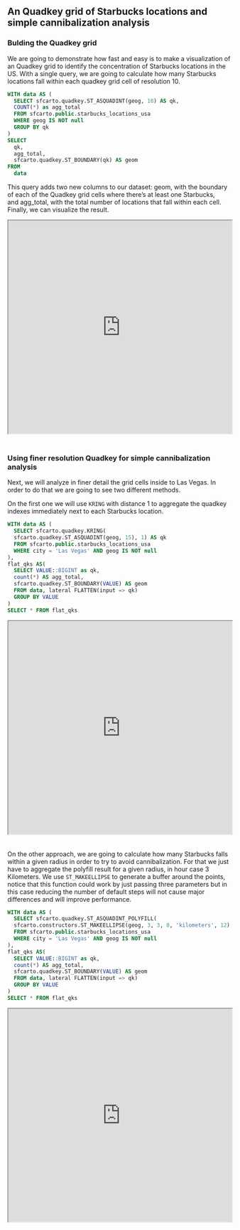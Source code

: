 ## An Quadkey grid of Starbucks locations and simple cannibalization analysis

### Bulding the Quadkey grid

We are going to demonstrate how fast and easy is to make a visualization of an Quadkey grid to identify the concentration of Starbucks locations in the US.
With a single query, we are going to calculate how many Starbucks locations fall within each quadkey grid cell of resolution 10.

```sql
WITH data AS (
  SELECT sfcarto.quadkey.ST_ASQUADINT(geog, 10) AS qk,
  COUNT(*) as agg_total
  FROM sfcarto.public.starbucks_locations_usa
  WHERE geog IS NOT null
  GROUP BY qk
)
SELECT
  qk, 
  agg_total,
  sfcarto.quadkey.ST_BOUNDARY(qk) AS geom
FROM
  data
```

This query adds two new columns to our dataset: geom, with the boundary of each of the Quadkey grid cells where there’s at least one Starbucks, and agg_total, with the total number of locations that fall within each cell. Finally, we can visualize the result. 

<iframe height=480px width=100% style='margin-bottom:20px' src="https://public.carto.com/builder/ad949347-876c-4ea0-88df-e4113e5dcc91" title="Starbucks locations in the US aggregated in an quadkey grid of resolution 10."></iframe>

### Using finer resolution Quadkey for simple cannibalization analysis

Next, we will analyze in finer detail the grid cells inside to Las Vegas. In order to do that we are going to see two different methods. 

On the first one we will use `KRING` with distance 1 to aggregate the quadkey indexes immediately next to each Starbucks location.

```sql
WITH data AS (
  SELECT sfcarto.quadkey.KRING(
  sfcarto.quadkey.ST_ASQUADINT(geog, 15), 1) AS qk
  FROM sfcarto.public.starbucks_locations_usa
  WHERE city = 'Las Vegas' AND geog IS NOT null
),
flat_qks AS(
  SELECT VALUE::BIGINT as qk,
  count(*) AS agg_total, 
  sfcarto.quadkey.ST_BOUNDARY(VALUE) AS geom
  FROM data, lateral FLATTEN(input => qk)
  GROUP BY VALUE
)
SELECT * FROM flat_qks
```

<iframe height=480px width=100% style='margin-bottom:20px' src="https://public.carto.com/builder/2834aa81-96c0-4e00-b5bb-5a92c85a1caa" title="Starbucks locations around Las Vegas aggregated in an Quadkey grid of resolution 15 by using krings."></iframe>

On the other approach, we are going to calculate how many Starbucks falls within a given radius in order to try to avoid cannibalization. For that we just have to aggregate the polyfill result for a given radius, in hour case 3 Kilometers. We use `ST_MAKEELLIPSE` to generate a buffer around the points, notice that this function could work by just passing three parameters but in this case reducing the number of default steps will not cause major differences and will improve performance. 

```sql
WITH data AS (
  SELECT sfcarto.quadkey.ST_ASQUADINT_POLYFILL(
  sfcarto.constructors.ST_MAKEELLIPSE(geog, 3, 3, 0, 'kilometers', 12), 15) AS qk
  FROM sfcarto.public.starbucks_locations_usa
  WHERE city = 'Las Vegas' AND geog IS NOT null
),
flat_qks AS(
  SELECT VALUE::BIGINT as qk,
  count(*) AS agg_total, 
  sfcarto.quadkey.ST_BOUNDARY(VALUE) AS geom
  FROM data, lateral FLATTEN(input => qk)
  GROUP BY VALUE
)
SELECT * FROM flat_qks
```

<iframe height=480px width=100% style='margin-bottom:20px' src="https://public.carto.com/builder/6f911e00-6328-47a8-8145-92a0f9f2d24c" title="Starbucks locations around Las Vegas aggregated in an Quadkey grid of resolution 15 by using ellipses."></iframe>